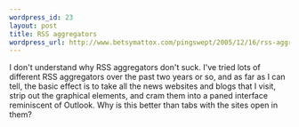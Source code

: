 ```yaml
--- 
wordpress_id: 23
layout: post
title: RSS aggregators
wordpress_url: http://www.betsymattox.com/pingswept/2005/12/16/rss-aggregators/
---
```

I don't understand why RSS aggregators don't suck. I've tried lots of different RSS aggregators over the past two years or so, and as far as I can tell, the basic effect is to take all the news websites and blogs that I visit, strip out the graphical elements, and cram them into a paned interface reminiscent of Outlook. Why is this better than tabs with the sites open in them?


